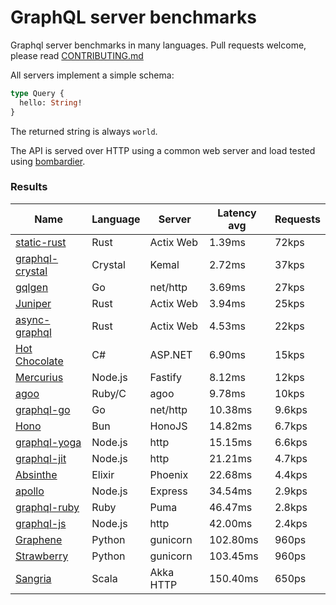 <!-- README.md is generated from README.ecr, do not edit -->

# GraphQL server benchmarks

Graphql server benchmarks in many languages. Pull requests welcome, please read [CONTRIBUTING.md](CONTRIBUTING.md)

All servers implement a simple schema:

```graphql
type Query {
  hello: String!
}
```

The returned string is always `world`.

The API is served over HTTP using a common web server and load tested using [bombardier](https://github.com/codesenberg/bombardier).

### Results

| Name                          | Language      | Server          | Latency avg      | Requests      |
| ----------------------------  | ------------- | --------------- | ---------------- | ------------- |
| [static-rust](https://actix.rs/) | Rust | Actix Web | 1.39ms | 72kps |
| [graphql-crystal](https://github.com/graphql-crystal/graphql) | Crystal | Kemal | 2.72ms | 37kps |
| [gqlgen](https://github.com/99designs/gqlgen) | Go | net/http | 3.69ms | 27kps |
| [Juniper](https://github.com/graphql-rust/juniper) | Rust | Actix Web | 3.94ms | 25kps |
| [async-graphql](https://github.com/async-graphql/async-graphql) | Rust | Actix Web | 4.53ms | 22kps |
| [Hot Chocolate](https://github.com/ChilliCream/hotchocolate) | C# | ASP.NET | 6.90ms | 15kps |
| [Mercurius](https://github.com/mercurius-js/mercurius) | Node.js | Fastify | 8.12ms | 12kps |
| [agoo](https://github.com/ohler55/agoo) | Ruby/C | agoo | 9.78ms | 10kps |
| [graphql-go](https://github.com/graphql-go/graphql) | Go | net/http | 10.38ms | 9.6kps |
| [Hono](https://github.com/honojs/graphql-server) | Bun | HonoJS | 14.82ms | 6.7kps |
| [graphql-yoga](https://github.com/dotansimha/graphql-yoga) | Node.js | http | 15.15ms | 6.6kps |
| [graphql-jit](https://github.com/zalando-incubator/graphql-jit) | Node.js | http | 21.21ms | 4.7kps |
| [Absinthe](https://github.com/absinthe-graphql/absinthe) | Elixir | Phoenix | 22.68ms | 4.4kps |
| [apollo](https://github.com/apollographql/apollo-server) | Node.js | Express | 34.54ms | 2.9kps |
| [graphql-ruby](https://github.com/rmosolgo/graphql-ruby) | Ruby | Puma | 46.47ms | 2.8kps |
| [graphql-js](https://github.com/graphql/graphql-js) | Node.js | http | 42.00ms | 2.4kps |
| [Graphene](https://github.com/graphql-python/graphene) | Python | gunicorn | 102.80ms | 960ps |
| [Strawberry](https://github.com/strawberry-graphql/strawberry) | Python | gunicorn | 103.45ms | 960ps |
| [Sangria](https://github.com/sangria-graphql/sangria) | Scala | Akka HTTP | 150.40ms | 650ps |
